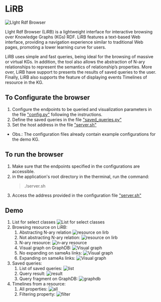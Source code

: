 # LiRB
![LIght Rdf Browser](https://github.com/CaioViktor/LiRB/blob/main/static/images/logo.png)

LIght Rdf Browser (LiRB) is a lightweight interface for interactive browsing over Knowledge Graphs (KGs) RDF. LiRB features a text-based Web interface, providing a navigation experience similar to traditional Web pages, promoting a lower learning curve for users.

LiRB uses simple and fast queries, being ideal for the browsing of massive or virtual KGs. In addition, the tool also allows the abstraction of N-ary relationships to represent the semantics of  relationship’s properties. More over, LiRB have support to presents the results of saved queries to the user. Finally, LiRB also supports the feature of displaying events Timelines of resource in the KG.

## To Configurate the browser 
1. Configure the endpoints to be queried and visualization parameters in the file ["config.py"](https://github.com/CaioViktor/LiRB/blob/main/config.py) following the instructions.
2. Define the saved queries in the file ["saved_queries.py"](https://github.com/CaioViktor/LiRB/blob/main/saved_queries.py)
3. Set the host address in the file ["server.sh"](https://github.com/CaioViktor/LiRB/blob/main/server.sh)
* Obs.: The configuration files already contain example configurations for the demo KG.
## To run the browser
1. Make sure that the endpoints specified in the configurations are accessible.
2. in the application's root directory in the therminal, run the command:
   > ./server.sh
3. Access the address provided in the configuration file ["server.sh"](https://github.com/CaioViktor/LiRB/blob/main/server.sh)
   
## Demo
1. List for select classes
   ![List for select classes](https://github.com/CaioViktor/LiRB/blob/main/examples/classes_list.png)
2. Browsing resource on LiRB:
   1. Abstracting N-ary relation
   ![resource on lirb](https://github.com/CaioViktor/LiRB/blob/main/examples/resource_lirb.png)
   2. Not abstracting N-ary relation:
   ![resource on lirb](https://github.com/CaioViktor/LiRB/blob/main/examples/resource_no_nary.png)
   3. N-ary resource:
   ![n-ary resource](https://github.com/CaioViktor/LiRB/blob/main/examples/nary_resource.png)
   4. Visual graph on GraphDB:
   ![Visual graph](https://github.com/CaioViktor/LiRB/blob/main/examples/resource_graph.png)
   5. No expanding on sameAs links:
   ![Visual graph](https://github.com/CaioViktor/LiRB/blob/main/examples/no_expansion_sameas.png)
   6. Expanding on sameAs links:
   ![Visual graph](https://github.com/CaioViktor/LiRB/blob/main/examples/expansion_sameas.png)
3. Saved queries:
   1. List of saved queries:
    ![list](https://github.com/CaioViktor/LiRB/blob/main/examples/saved_queries.png)
   2. Query result:
    ![result](https://github.com/CaioViktor/LiRB/blob/main/examples/saved_query_result.png)
   3. Query fragment on GraphDB:
    ![graphdb](https://github.com/CaioViktor/LiRB/blob/main/examples/saved_query_graph.png)
4. Timelines from a resource:
   1. All properties:
   ![all](https://github.com/CaioViktor/LiRB/blob/main/examples/timeline.png)
   2. Filtering property:
   ![filter](https://github.com/CaioViktor/LiRB/blob/main/examples/timeline_filter.png)